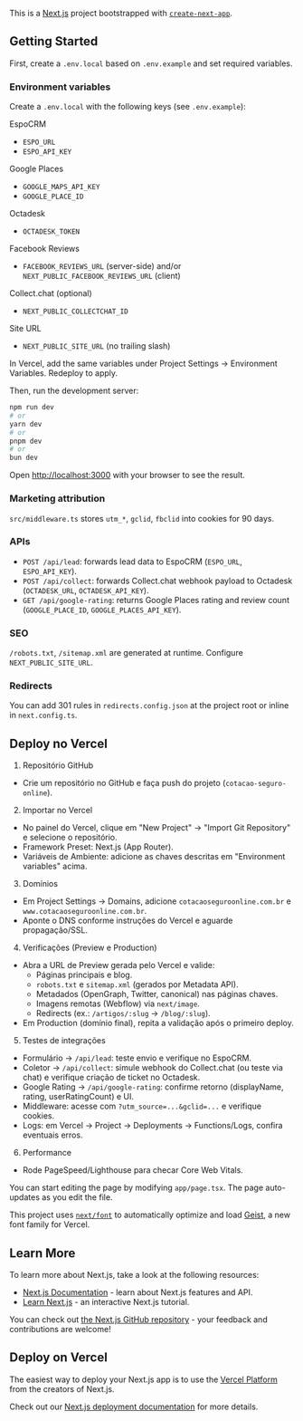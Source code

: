 This is a [Next.js](https://nextjs.org) project bootstrapped with [`create-next-app`](https://nextjs.org/docs/app/api-reference/cli/create-next-app).

## Getting Started

First, create a `.env.local` based on `.env.example` and set required variables.

### Environment variables

Create a `.env.local` with the following keys (see `.env.example`):

EspoCRM
- `ESPO_URL`
- `ESPO_API_KEY`

Google Places
- `GOOGLE_MAPS_API_KEY`
- `GOOGLE_PLACE_ID`

Octadesk
- `OCTADESK_TOKEN`

Facebook Reviews
- `FACEBOOK_REVIEWS_URL` (server-side) and/or `NEXT_PUBLIC_FACEBOOK_REVIEWS_URL` (client)

Collect.chat (optional)
- `NEXT_PUBLIC_COLLECTCHAT_ID`

Site URL
- `NEXT_PUBLIC_SITE_URL` (no trailing slash)

In Vercel, add the same variables under Project Settings → Environment Variables. Redeploy to apply.

Then, run the development server:

```bash
npm run dev
# or
yarn dev
# or
pnpm dev
# or
bun dev
```

Open [http://localhost:3000](http://localhost:3000) with your browser to see the result.

### Marketing attribution

`src/middleware.ts` stores `utm_*`, `gclid`, `fbclid` into cookies for 90 days.

### APIs

- `POST /api/lead`: forwards lead data to EspoCRM (`ESPO_URL`, `ESPO_API_KEY`).
- `POST /api/collect`: forwards Collect.chat webhook payload to Octadesk (`OCTADESK_URL`, `OCTADESK_API_KEY`).
- `GET /api/google-rating`: returns Google Places rating and review count (`GOOGLE_PLACE_ID`, `GOOGLE_PLACES_API_KEY`).

### SEO

`/robots.txt`, `/sitemap.xml` are generated at runtime. Configure `NEXT_PUBLIC_SITE_URL`.

### Redirects

You can add 301 rules in `redirects.config.json` at the project root or inline in `next.config.ts`.

## Deploy no Vercel

1) Repositório GitHub
- Crie um repositório no GitHub e faça push do projeto (`cotacao-seguro-online`).

2) Importar no Vercel
- No painel do Vercel, clique em "New Project" → "Import Git Repository" e selecione o repositório.
- Framework Preset: Next.js (App Router).
- Variáveis de Ambiente: adicione as chaves descritas em "Environment variables" acima.

3) Domínios
- Em Project Settings → Domains, adicione `cotacaoseguroonline.com.br` e `www.cotacaoseguroonline.com.br`.
- Aponte o DNS conforme instruções do Vercel e aguarde propagação/SSL.

4) Verificações (Preview e Production)
- Abra a URL de Preview gerada pelo Vercel e valide:
  - Páginas principais e blog.
  - `robots.txt` e `sitemap.xml` (gerados por Metadata API).
  - Metadados (OpenGraph, Twitter, canonical) nas páginas chaves.
  - Imagens remotas (Webflow) via `next/image`.
  - Redirects (ex.: `/artigos/:slug` → `/blog/:slug`).
- Em Production (domínio final), repita a validação após o primeiro deploy.

5) Testes de integrações
- Formulário → `/api/lead`: teste envio e verifique no EspoCRM.
- Coletor → `/api/collect`: simule webhook do Collect.chat (ou teste via chat) e verifique criação de ticket no Octadesk.
- Google Rating → `/api/google-rating`: confirme retorno (displayName, rating, userRatingCount) e UI.
- Middleware: acesse com `?utm_source=...&gclid=...` e verifique cookies.
- Logs: em Vercel → Project → Deployments → Functions/Logs, confira eventuais erros.

6) Performance
- Rode PageSpeed/Lighthouse para checar Core Web Vitals.


You can start editing the page by modifying `app/page.tsx`. The page auto-updates as you edit the file.

This project uses [`next/font`](https://nextjs.org/docs/app/building-your-application/optimizing/fonts) to automatically optimize and load [Geist](https://vercel.com/font), a new font family for Vercel.

## Learn More

To learn more about Next.js, take a look at the following resources:

- [Next.js Documentation](https://nextjs.org/docs) - learn about Next.js features and API.
- [Learn Next.js](https://nextjs.org/learn) - an interactive Next.js tutorial.

You can check out [the Next.js GitHub repository](https://github.com/vercel/next.js) - your feedback and contributions are welcome!

## Deploy on Vercel

The easiest way to deploy your Next.js app is to use the [Vercel Platform](https://vercel.com/new?utm_medium=default-template&filter=next.js&utm_source=create-next-app&utm_campaign=create-next-app-readme) from the creators of Next.js.

Check out our [Next.js deployment documentation](https://nextjs.org/docs/app/building-your-application/deploying) for more details.
